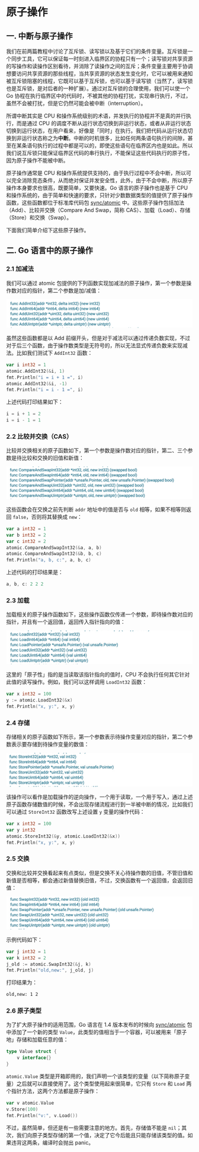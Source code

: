 # 原子操作

## 一. 中断与原子操作

我们在前两篇教程中讨论了互斥锁、读写锁以及基于它们的条件变量。互斥锁是一个同步工具，它可以保证每一时刻进入临界区的协程只有一个；读写锁对共享资源的写操作和读操作区别看待，并消除了读操作之间的互斥；条件变量主要用于协调想要访问共享资源的那些线程，当共享资源的状态发生变化时，它可以被用来通知被互斥锁阻塞的线程，它既可以基于互斥锁，也可以基于读写锁（当然了，读写锁也是互斥锁，是对后者的一种扩展）。通过对互斥锁的合理使用，我们可以使一个 Go 协程在执行临界区中的代码时，不被其他的协程打扰，实现串行执行，不过，虽然不会被打扰，但是它仍然可能会被中断（interruption）。

所谓中断其实是 CPU 和操作系统级别的术语，并发执行的协程并不是真的并行执行，而是通过 CPU 的调度不断从运行状态切换到非运行状态，或者从非运行状态切换到运行状态，在用户看来，好像是「同时」在执行。我们把代码从运行状态切换到非运行状态称之为**中断**。中断的时机很多，比如任何两条语句执行的间隙，甚至在某条语句执行的过程中都是可以的，即使这些语句在临界区内也是如此。所以我们说互斥锁只能保证临界区代码的串行执行，不能保证这些代码执行的原子性，因为原子操作不能被中断。

原子操作通常是 CPU 和操作系统提供支持的，由于执行过程中不会中断，所以可以完全消除竞态条件，从而绝对保证并发安全性，此外，由于不会中断，所以原子操作本身要求也很高，既要简单，又要快速。Go 语言的原子操作也是基于 CPU 和操作系统的，由于简单和快速的要求，只针对少数数据类型的值提供了原子操作函数，这些函数都位于标准库代码包 [sync/atomic](https://golang.google.cn/pkg/sync/atomic/) 中。这些原子操作包括加法（Add）、比较并交换（Compare And Swap，简称 CAS）、加载（Load）、存储（Store）和交换（Swap）。

下面我们简单介绍下这些原子操作。

## 二. Go 语言中的原子操作

### 2.1 加减法

我们可以通过 atomic 包提供的下列函数实现加减法的原子操作，第一个参数是操作数对应的指针，第二个参数是加/减值：

![](../images/21.jpg)

虽然这些函数都是以 Add 前缀开头，但是对于减法可以通过传递负数实现，不过对于后三个函数，由于操作数类型是无符号的，所以无法显式传递负数来实现减法。比如我们测试下 `AddInt32` 函数：

```go
var i int32 = 1
atomic.AddInt32(&i, 1)
fmt.Println("i = i + 1 =", i)
atomic.AddInt32(&i, -1)
fmt.Println("i = i - 1 =", i)
```

上述代码打印结果如下：

```go
i = i + 1 = 2
i = i - 1 = 1
```

### 2.2 比较并交换（CAS）

比较并交换相关的原子函数如下，第一个参数是操作数对应的指针，第二、三个参数是待比较和交换的旧值和新值：

![](../images/22.jpg)

这些函数会在交换之前先判断 `addr` 地址中的值是否与 `old` 相等，如果不相等则返回 `false`，否则将其替换成 `new`：

```go
var a int32 = 1
var b int32 = 2
var c int32 = 2
atomic.CompareAndSwapInt32(&a, a, b)
atomic.CompareAndSwapInt32(&b, b, c)
fmt.Println("a, b, c:", a, b, c)
```

上述代码的打印结果是：

```go
a, b, c: 2 2 2
```

### 2.3 加载

加载相关的原子操作函数如下，这些操作函数仅传递一个参数，即待操作数对应的指针，并且有一个返回值，返回传入指针指向的值：

![](../images/23.jpg)

这里的「原子性」指的是当读取该指针指向的值时，CPU 不会执行任何其它针对此值的读写操作。例如，我们可以这样调用 `LoadInt32` 函数：

```go
var x int32 = 100
y := atomic.LoadInt32(&x)
fmt.Println("x, y:", x, y)
```

### 2.4 存储

存储相关的原子函数如下所示，第一个参数表示待操作变量对应的指针，第二个参数表示要存储到待操作变量的数值：

![](../images/24.jpg)

该操作可以看作是加载操作的逆向操作，一个用于读取，一个用于写入，通过上述原子函数存储数值的时候，不会出现存储流程进行到一半被中断的情况，比如我们可以通过 `StoreInt32` 函数改写上述设置 `y` 变量的操作代码：

```go
var x int32 = 100
var y int32
atomic.StoreInt32(&y, atomic.LoadInt32(&x))
fmt.Println("x, y:", x, y)
```

### 2.5 交换

交换和比较并交换看起来有点类似，但是交换不关心待操作数的旧值，不管旧值和新值是否相等，都会通过新值替换旧值，不过，交换函数有一个返回值，会返回旧值：

![](../images/25.jpg)

示例代码如下：

```go
var j int32 = 1
var k int32 = 2
j_old := atomic.SwapInt32(&j, k)
fmt.Println("old,new:", j_old, j)
```

打印结果为：

```txt
old,new: 1 2
```

### 2.6 原子类型

为了扩大原子操作的适用范围，Go 语言在 1.4 版本发布的时候向 [sync/atomic](https://golang.google.cn/pkg/sync/atomic/) 包中添加了一个新的类型 `Value`，此类型的值相当于一个容器，可以被用来「原子地」存储和加载任意的值：

```go
type Value struct {
    v interface{}
}
```

`atomic.Value` 类型是开箱即用的，我们声明一个该类型的变量（以下简称原子变量）之后就可以直接使用了。这个类型使用起来很简单，它只有 `Store` 和 `Load` 两个指针方法，这两个方法都是原子操作：

```go
var v atomic.Value
v.Store(100)
fmt.Println("v:", v.Load())
```

不过，虽然简单，但还是有一些需要注意的地方。首先，存储值不能是 `nil`；其次，我们向原子类型存储的第一个值，决定了它今后能且只能存储该类型的值。如果违背这两条，编译时会抛出 panic。